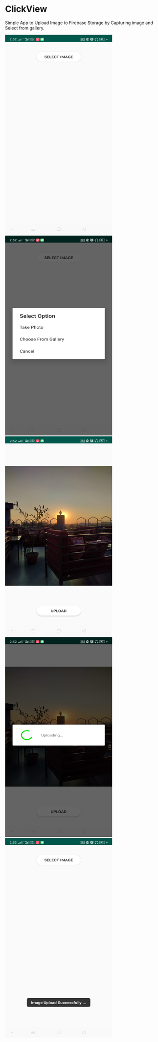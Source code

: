 # ClickView
Simple App to Upload Image to Firebase Storage by Capturing image and Select from gallery.

<img src="https://github.com/ashok1708/ClickView/blob/master/screenshots/Screenshot_2020-02-13-14-52-14-49_cde86e4a82512f4df35187b865568b4f.png" width="350" height="650">   

<img src="https://github.com/ashok1708/ClickView/blob/master/screenshots/Screenshot_2020-02-13-14-52-17-11_cde86e4a82512f4df35187b865568b4f.png" width="350" height="650"> 

<img src="https://github.com/ashok1708/ClickView/blob/master/screenshots/Screenshot_2020-02-13-14-52-50-90_cde86e4a82512f4df35187b865568b4f.png" width="350" height="650"> 

<img src="https://github.com/ashok1708/ClickView/blob/master/screenshots/Screenshot_2020-02-13-14-52-53-69_cde86e4a82512f4df35187b865568b4f.png" width="350" height="650"> 

<img src="https://github.com/ashok1708/ClickView/blob/master/screenshots/Screenshot_2020-02-13-14-53-07-55_cde86e4a82512f4df35187b865568b4f.png" width="350" height="650"> 



